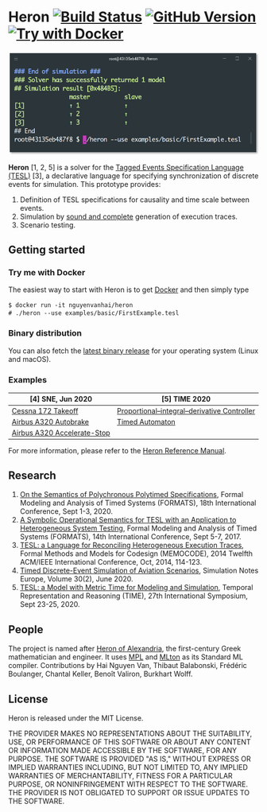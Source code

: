 Heron [![Build Status](https://travis-ci.org/heron-solver/heron.svg?branch=master)](https://travis-ci.org/heron-solver/heron) [![GitHub Version](https://img.shields.io/github/release/heron-solver/heron.svg?maxAge=2592000&colorB=46a4b8)](https://github.com/EmptyStackExn/heron/releases/latest) [![Try with Docker](https://img.shields.io/badge/docker-emptystackexn/heron-blueviolet)](https://hub.docker.com/repository/docker/emptystackexn/heron)
===================

![Running on FirstExample.tesl](doc/FirstExample.png "Running on FirstExample.tesl")

**Heron** [1, 2, 5] is a solver for the [Tagged Events Specification Language (TESL)](http://wdi.supelec.fr/software/TESL/) [3], a declarative language for specifying synchronization of discrete events for simulation. This prototype provides:

 1. Definition of TESL specifications for causality and time scale between events.
 2. Simulation by [sound and complete](https://github.com/heron-solver/hygge) generation of execution traces.
 3. Scenario testing.


Getting started
-------------------

### Try me with Docker
The easiest way to start with Heron is to get [Docker](https://docs.docker.com/get-docker/) and then simply type
```
$ docker run -it nguyenvanhai/heron
# ./heron --use examples/basic/FirstExample.tesl
```

### Binary distribution
You can also fetch the [latest binary release](https://github.com/EmptyStackExn/heron/releases/latest) for your operating system (Linux and macOS).

### Examples

| [4] SNE, Jun 2020 | [5] TIME 2020 |
| ----------------- | ------------- |
| [Cessna 172 Takeoff](doc/examples/C172-Takeoff.md)        | [Proportional–integral–derivative Controller](examples/PID.tesl)  |
| [Airbus A320 Autobrake](doc/examples/A320-Autobrake.md)   | [Timed Automaton](examples/TimedAutomatonMsgAlarm.tesl)           |
| [Airbus A320 Accelerate-Stop](doc/examples/A320-AccelerateStop.md)     | |

For more information, please refer to the [Heron Reference Manual](doc/README.md).

Research
-------------------

 1. [On the Semantics of Polychronous Polytimed Specifications](https://hal.archives-ouvertes.fr/hal-02931403/document), Formal Modeling and Analysis of Timed Systems (FORMATS), 18th International Conference, Sept 1-3, 2020.
 2. [A Symbolic Operational Semantics for TESL with an Application to Heterogeneous System Testing](https://hal-centralesupelec.archives-ouvertes.fr/hal-01583815/document), Formal Modeling and Analysis of Timed Systems (FORMATS), 14th International Conference, Sept 5-7, 2017.
 3. [TESL: a Language for Reconciling Heterogeneous Execution Traces](https://hal-supelec.archives-ouvertes.fr/hal-01100179/document), Formal Methods and Models for Codesign (MEMOCODE), 2014 Twelfth ACM/IEEE International Conference, Oct, 2014, 114-123.
 4. [Timed Discrete-Event Simulation of Aviation Scenarios](https://www.sne-journal.org/fileadmin/user_upload_sne/SNE_Issues_OA/SNE_30_2/articles/sne.30.2.10512.tn.OA.pdf), Simulation Notes Europe, Volume 30(2), June 2020.
 5. [TESL: a Model with Metric Time for Modeling and Simulation](https://hal.archives-ouvertes.fr/hal-02931401/document), Temporal Representation and Reasoning (TIME), 27th International Symposium, Sept 23-25, 2020.

People
-------------------

The project is named after [Heron of Alexandria](http://www-history.mcs.st-andrews.ac.uk/Biographies/Heron.html), the first-century Greek mathematician and engineer. It uses [MPL](https://github.com/MPLLang/mpl) and [MLton](http://mlton.org) as its Standard ML compiler. Contributions by Hai Nguyen Van, Thibaut Balabonski, Frédéric Boulanger, Chantal Keller, Benoît Valiron, Burkhart Wolff.

License
-------------------

Heron is released under the MIT License.

THE PROVIDER MAKES NO REPRESENTATIONS ABOUT THE SUITABILITY, USE, OR PERFORMANCE OF THIS SOFTWARE OR ABOUT ANY CONTENT OR INFORMATION MADE ACCESSIBLE BY THE SOFTWARE, FOR ANY PURPOSE. THE SOFTWARE IS PROVIDED "AS IS," WITHOUT EXPRESS OR IMPLIED WARRANTIES INCLUDING, BUT NOT LIMITED TO, ANY IMPLIED WARRANTIES OF MERCHANTABILITY, FITNESS FOR A PARTICULAR PURPOSE, OR NONINFRINGEMENT WITH RESPECT TO THE SOFTWARE. THE PROVIDER IS NOT OBLIGATED TO SUPPORT OR ISSUE UPDATES TO THE SOFTWARE.
